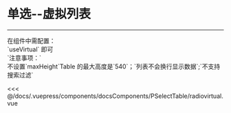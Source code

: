 # 单选--虚拟列表

---

<common-code-format>
  <docsComponents-PSelectTable-radiovirtual slot="source"></docsComponents-PSelectTable-radiovirtual>
  在组件中需配置：<br/>
`useVirtual` 即可<br/>
`注意事项：` <br/>
不设置`maxHeight`Table 的最大高度是`540`；`列表不会换行显示数据`;`不支持搜索过滤`

<<< @/docs/.vuepress/components/docsComponents/PSelectTable/radiovirtual.vue
</common-code-format>


